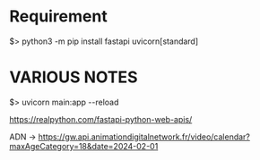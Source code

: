 Requirement
===========
$> python3 -m pip install fastapi uvicorn[standard]



VARIOUS NOTES
=============
$> uvicorn main:app --reload


https://realpython.com/fastapi-python-web-apis/

ADN
-> https://gw.api.animationdigitalnetwork.fr/video/calendar?maxAgeCategory=18&date=2024-02-01

